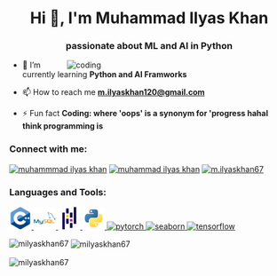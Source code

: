 <h1 align="center">Hi 👋, I'm Muhammad Ilyas Khan</h1>
<h3 align="center">passionate about ML and AI in Python</h3>

<img align="right" alt="coding" width="400" src="https://img.freepik.com/premium-vector/colorful-banner-with-hands-working-computer-different-electronic-gadgets-devices-symbols-programming-software-development-program-coding_198278-4192.jpg">

- 🌱 I’m currently learning **Python and AI Framworks**

- 📫 How to reach me **m.ilyaskhan120@gmail.com**

- ⚡ Fun fact **Coding: where 'oops' is a synonym for 'progress hahaI think programming is**

<h3 align="left">Connect with me:</h3>
<p align="left">
<a href="https://linkedin.com/in/muhammmad ilyas khan" target="blank"><img align="center" src="https://raw.githubusercontent.com/rahuldkjain/github-profile-readme-generator/master/src/images/icons/Social/linked-in-alt.svg" alt="muhammmad ilyas khan" height="30" width="40" /></a>
<a href="https://fb.com/muhammad ilyas khan" target="blank"><img align="center" src="https://raw.githubusercontent.com/rahuldkjain/github-profile-readme-generator/master/src/images/icons/Social/facebook.svg" alt="muhammad ilyas khan" height="30" width="40" /></a>
<a href="https://instagram.com/m.ilyaskhan67" target="blank"><img align="center" src="https://raw.githubusercontent.com/rahuldkjain/github-profile-readme-generator/master/src/images/icons/Social/instagram.svg" alt="m.ilyaskhan67" height="30" width="40" /></a>
</p>

<h3 align="left">Languages and Tools:</h3>
<p align="left"> <a href="https://www.w3schools.com/cpp/" target="_blank" rel="noreferrer"> <img src="https://raw.githubusercontent.com/devicons/devicon/master/icons/cplusplus/cplusplus-original.svg" alt="cplusplus" width="40" height="40"/> </a> <a href="https://www.mysql.com/" target="_blank" rel="noreferrer"> <img src="https://raw.githubusercontent.com/devicons/devicon/master/icons/mysql/mysql-original-wordmark.svg" alt="mysql" width="40" height="40"/> </a> <a href="https://pandas.pydata.org/" target="_blank" rel="noreferrer"> <img src="https://raw.githubusercontent.com/devicons/devicon/2ae2a900d2f041da66e950e4d48052658d850630/icons/pandas/pandas-original.svg" alt="pandas" width="40" height="40"/> </a> <a href="https://www.python.org" target="_blank" rel="noreferrer"> <img src="https://raw.githubusercontent.com/devicons/devicon/master/icons/python/python-original.svg" alt="python" width="40" height="40"/> </a> <a href="https://pytorch.org/" target="_blank" rel="noreferrer"> <img src="https://www.vectorlogo.zone/logos/pytorch/pytorch-icon.svg" alt="pytorch" width="40" height="40"/> </a> <a href="https://seaborn.pydata.org/" target="_blank" rel="noreferrer"> <img src="https://seaborn.pydata.org/_images/logo-mark-lightbg.svg" alt="seaborn" width="40" height="40"/> </a> <a href="https://www.tensorflow.org" target="_blank" rel="noreferrer"> <img src="https://www.vectorlogo.zone/logos/tensorflow/tensorflow-icon.svg" alt="tensorflow" width="40" height="40"/> </a> </p>

<p><img align="left" src="https://github-readme-stats.vercel.app/api/top-langs?username=milyaskhan67&show_icons=true&locale=en&layout=compact" alt="milyaskhan67" /></p>

<p>&nbsp;<img align="center" src="https://github-readme-stats.vercel.app/api?username=milyaskhan67&show_icons=true&locale=en" alt="milyaskhan67" /></p>

<p><img align="center" src="https://github-readme-streak-stats.herokuapp.com/?user=milyaskhan67&" alt="milyaskhan67" /></p>

